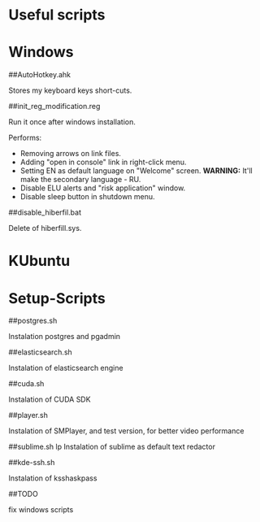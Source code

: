 Useful scripts
==============

Windows
=======

##AutoHotkey.ahk

Stores my keyboard keys short-cuts.

##init_reg_modification.reg

Run it once after windows installation.

Performs:
 - Removing arrows on link files.
 - Adding "open in console" link in right-click menu.
 - Setting EN as default language on "Welcome" screen. **WARNING:** It'll make the secondary language - RU.
 - Disable ELU alerts and "risk application" window.
 - Disable sleep button in shutdown menu.
 
 ##disable_hiberfil.bat
 
Delete of hiberfill.sys.

KUbuntu
=======

Setup-Scripts
=============

##postgres.sh

Instalation postgres and pgadmin

##elasticsearch.sh

Instalation of elasticsearch engine

##cuda.sh

Instalation of CUDA SDK

##player.sh

Instalation of SMPlayer, and test version, for better video performance

##sublime.sh
lp
Instalation of sublime as default text redactor

##kde-ssh.sh

Instalation of ksshaskpass

##TODO

fix windows scripts
